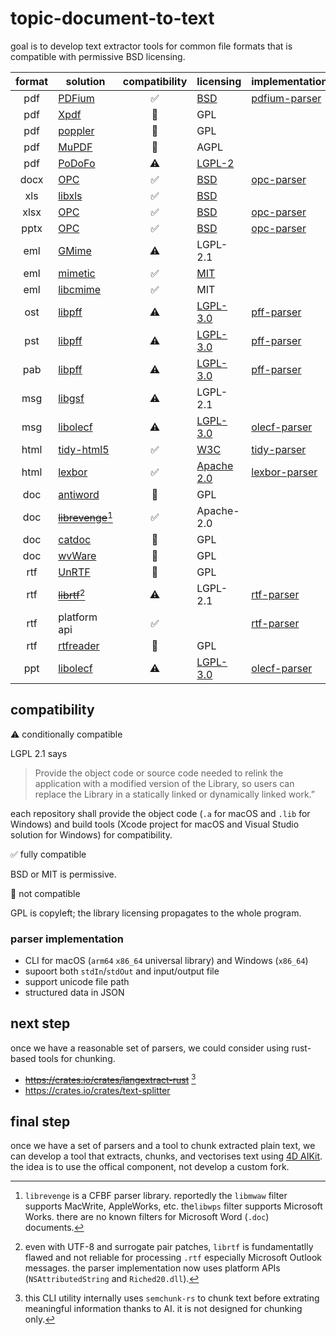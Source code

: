 # topic-document-to-text

goal is to develop text extractor tools for common file formats that is compatible with permissive BSD licensing.

|format|solution|compatibility|licensing|implementation|
|:-:|-|:-:|-|-|
|pdf|[PDFium](https://github.com/PDFium/PDFium)|✅|[BSD](https://github.com/PDFium/PDFium/blob/master/LICENSE)|[pdfium-parser](https://github.com/miyako/pdfium-parser)
|pdf|[Xpdf](https://www.xpdfreader.com)|🚫|GPL||
|pdf|[poppler](https://poppler.freedesktop.org)|🚫|GPL||
|pdf|[MuPDF](https://github.com/ArtifexSoftware/mupdf)|🚫|AGPL||
|pdf|[PoDoFo](https://github.com/podofo/podofo)|⚠️|[LGPL-2](https://github.com/podofo/podofo/blob/master/COPYING)||
|docx|[OPC](https://github.com/freuter/libopc)|✅|[BSD](https://github.com/freuter/libopc/blob/master/LICENSE)|[opc-parser](https://github.com/miyako/opc-parser)|
|xls|[libxls](https://github.com/libxls/libxls)|✅|[BSD](https://github.com/libxls/libxls/blob/dev/LICENSE)||
|xlsx|[OPC](https://github.com/freuter/libopc)|✅|[BSD](https://github.com/freuter/libopc/blob/master/LICENSE)|[opc-parser](https://github.com/miyako/opc-parser)|
|pptx|[OPC](https://github.com/freuter/libopc)|✅|[BSD](https://github.com/freuter/libopc/blob/master/LICENSE)|[opc-parser](https://github.com/miyako/opc-parser)|
|eml|[GMime](https://github.com/jstedfast/gmime)|⚠️|LGPL-2.1||
|eml|[mimetic](https://github.com/tat/mimetic)|✅|[MIT](https://github.com/tat/mimetic/blob/master/COPYING)||
|eml|[libcmime](https://www.libcmime.org)|✅|MIT||
|ost|[libpff](https://github.com/libyal/libpff)|⚠️|[LGPL-3.0](https://github.com/libyal/libpff/blob/main/COPYING)|[pff-parser](https://github.com/miyako/pff-parser)|
|pst|[libpff](https://github.com/libyal/libpff)|⚠️|[LGPL-3.0](https://github.com/libyal/libpff/blob/main/COPYING)|[pff-parser](https://github.com/miyako/pff-parser)|
|pab|[libpff](https://github.com/libyal/libpff)|⚠️|[LGPL-3.0](https://github.com/libyal/libpff/blob/main/COPYING)|[pff-parser](https://github.com/miyako/pff-parser)|
|msg|[libgsf](https://github.com/GNOME/libgsf)|⚠️|LGPL-2.1||
|msg|[libolecf](https://github.com/libyal/libolecf)|⚠️|[LGPL-3.0](https://github.com/libyal/libolecf/blob/main/COPYING)|[olecf-parser](https://github.com/miyako/olecf-parser)|
|html|[tidy-html5](https://github.com/htacg/tidy-html5)|✅|[W3C](https://github.com/htacg/tidy-html5/blob/next/README/LICENSE.md)|[tidy-parser](https://github.com/miyako/tidy-parser)|
|html|[lexbor](https://github.com/lexbor/lexbor)|✅|[Apache 2.0](https://github.com/lexbor/lexbor/blob/master/LICENSE)|[lexbor-parser](https://github.com/miyako/lexbor-parser)|
|doc|[antiword](https://web.archive.org/web/20221207132720/http://www.winfield.demon.nl/)|🚫|GPL||
|doc|~~[librevenge](https://sourceforge.net/p/libwpd/librevenge/ci/master/tree/)~~[^librevenge]|✅|Apache-2.0|
|doc|[catdoc](http://wagner.pp.ru/~vitus/software/catdoc/)|🚫|GPL||
|doc|[wvWare](https://wvware.sourceforge.net)|🚫|GPL||
|rtf|[UnRTF](https://www.gnu.org/software/unrtf/)|🚫|GPL||
|rtf|~~[librtf](https://librtf.sourceforge.net/)~~[^librtf]|⚠️|LGPL-2.1|[rtf-parser](https://github.com/miyako/rtf-parser)
|rtf|platform api|✅️||[rtf-parser](https://github.com/miyako/rtf-parser)
|rtf|[rtfreader](https://github.com/kuhumcst/rtfreader)|🚫|GPL||
|ppt|[libolecf](https://github.com/libyal/libolecf)|⚠️|[LGPL-3.0](https://github.com/libyal/libolecf/blob/main/COPYING)|[olecf-parser](https://github.com/miyako/olecf-parser)|

## compatibility

⚠️ conditionally compatible

LGPL 2.1 says

> Provide the object code or source code needed to relink the application with a modified version of the Library, so users can replace the Library in a statically linked or dynamically linked work.”

each repository shall provide the object code (`.a` for macOS and `.lib` for Windows) and build tools (Xcode project for macOS and Visual Studio solution for Windows) for compatibility.

✅ fully compatible

BSD or MIT is permissive. 

🚫 not compatible

GPL is copyleft; the library licensing propagates to the whole program.

### parser implementation

* CLI for macOS (`arm64` `x86_64` universal library) and Windows (`x86_64`)
* supoort both `stdIn`/`stdOut` and input/output file
* support unicode file path
* structured data in JSON
 
## next step

once we have a reasonable set of parsers, we could consider using rust-based tools for chunking.

* ~~https://crates.io/crates/langextract-rust~~ [^lx-rs]
* https://crates.io/crates/text-splitter

## final step

once we have a set of parsers and a tool to chunk extracted plain text, we can develop a tool that extracts, chunks, and vectorises text using [4D AIKit](https://github.com/4d/4D-AIKit). the idea is to use the offical component, not develop a custom fork.

[^librevenge]: `librevenge` is a CFBF parser library. reportedly the `libmwaw` filter supports MacWrite, AppleWorks, etc. the`libwps` filter supports Microsoft Works. there are no known filters for Microsoft Word (`.doc`) documents.
[^librtf]: even with UTF-8 and surrogate pair patches, `librtf` is fundamentatlly flawed and not reliable for processing `.rtf` especially Microsoft Outlook messages. the parser implementation now uses platform APIs (`NSAttributedString` and `Riched20.dll`).
[^lx-rs]: this CLI utility internally uses `semchunk-rs` to chunk text before extrating meaningful information thanks to AI. it is not designed for chunking only.
